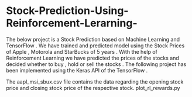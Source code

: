# Stock-Prediction-Using-Reinforcement-Lerarning-

The below project is  a Stock Prediction based on Machine Learning and TensorFlow  .
We have trained and predicted model using the Stock Prices of Apple  , Motorola and StarBucks of 5 years .
With the help of Reinforcement Learning we have predicted the prices of the stocks and 
decided whether to buy , hold or sell the stocks .
The following project has been implemented using the Keras API of the TensorFlow .

The aapl_msi_sbux.csv file contains the data regarding the opening stock price and closing stock price of the respective stock.
plot_rl_rewards.py
